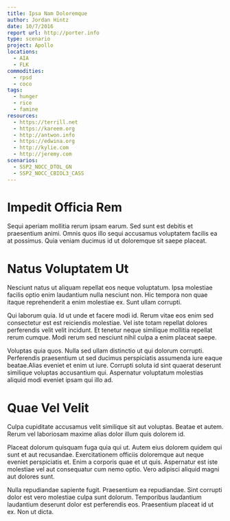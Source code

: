 ```yaml
---
title: Ipsa Nam Doloremque
author: Jordan Hintz
date: 10/7/2016
report url: http://porter.info
type: scenario
project: Apollo
locations:
  - AIA
  - FLK
commodities:
  - rpsd
  - coco
tags:
  - hunger
  - rice
  - famine
resources:
  - https://terrill.net
  - https://kareem.org
  - http://antwon.info
  - https://edwina.org
  - http://kylie.com
  - http://jeremy.com
scenarios:
  - SSP2_NOCC_DTOL_GN
  - SSP2_NOCC_CBIOL3_CASS
---
```

# Impedit Officia Rem
Sequi aperiam mollitia rerum ipsam earum. Sed sunt est debitis et praesentium animi. Omnis quos illo sequi accusamus voluptatem facilis ea at possimus. Quia veniam ducimus id ut doloremque sit saepe placeat.

# Natus Voluptatem Ut
Nesciunt natus ut aliquam repellat eos neque voluptatum. Ipsa molestiae facilis optio enim laudantium nulla nesciunt non. Hic tempora non quae itaque reprehenderit a enim molestiae ex. Sunt ullam corrupti.
 Qui laborum quia. Id ut unde et facere modi id. Rerum vitae eos enim sed consectetur est est reiciendis molestiae. Vel iste totam repellat dolores perferendis velit velit incidunt. Et tenetur neque similique mollitia repellat rerum cumque. Modi rerum sed nesciunt nihil culpa a enim placeat saepe.
 Voluptas quia quos. Nulla sed ullam distinctio ut qui dolorum corrupti. Perferendis praesentium ut sed ducimus perspiciatis assumenda iure eaque beatae.Alias eveniet et enim ut iure. Corrupti soluta id sint quaerat deserunt similique voluptas accusantium qui. Aspernatur voluptatum molestias aliquid modi eveniet ipsam qui illo ad.

# Quae Vel Velit
Culpa cupiditate accusamus velit similique sit aut voluptas. Beatae et autem. Rerum vel laboriosam maxime alias dolor illum quis dolorem id.
 Placeat dolorum quisquam fuga quia qui ut. Autem eius dolorem quidem qui sunt et aut recusandae. Exercitationem officiis doloremque aut neque eveniet perspiciatis et. Enim a corporis quae et ut quis. Aspernatur est iste molestiae vel aut consequatur cum nemo optio. Vero adipisci aliquid magni aut dolores sunt.
 Nulla repudiandae sapiente fugit. Praesentium ea repudiandae. Sint corrupti dolor est vero molestiae culpa sunt dolorum. Temporibus laudantium laudantium deserunt dolor est perferendis eos. Praesentium placeat id ut ex. Non ut dicta.
